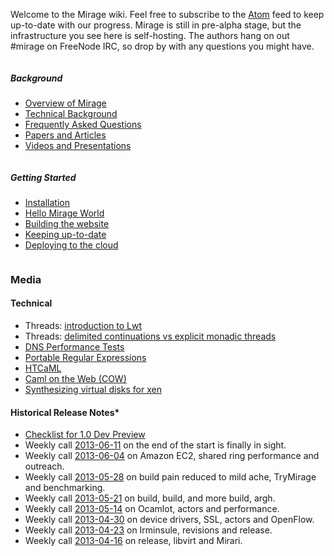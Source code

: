 Welcome to the Mirage wiki. Feel free to subscribe to the [Atom](/wiki/atom.xml) feed to keep up-to-date with our progress.
Mirage is still in pre-alpha stage, but the infrastructure you see here is self-hosting. The authors hang on out #mirage on FreeNode IRC, so drop by with any questions you might have.

<div class="row">

<div class="small-12 medium-5 large-5 column panel callout">
<h5>Background</h5>
<ul>
<li><a href="/wiki/overview-of-mirage">Overview of Mirage</a></li>
<li><a href="/wiki/technical-background">Technical Background</a></li>
<li><a href="/wiki/faq">Frequently Asked Questions</a></li>
<li><a href="/wiki/papers">Papers and Articles</a></li>
<li><a href="/wiki/talks">Videos and Presentations</a></li>
</ul>
</div>

<div class="small-12 medium-5 large-5 column panel callout">
<h5>Getting Started</h5>
<ul>
<li><a href="/wiki/install">Installation</a></li>
<li><a href="/wiki/hello-world">Hello Mirage World</a></li>
<li><a href="/wiki/mirage-www">Building the website</a></li>
<li><a href="/wiki/opam">Keeping up-to-date</a></li>
<li><a href="/wiki/deployment">Deploying to the cloud</a></li>
</ul>
</div>

</div>

### Media

#### Technical

* Threads: [introduction to Lwt](/wiki/tutorial-lwt)
* Threads: [delimited continuations vs explicit monadic threads](/wiki/delimcc-vs-lwt)
* [DNS Performance Tests](/wiki/performance)
* [Portable Regular Expressions](/wiki/ocaml-regexp)
* [HTCaML](/wiki/htcaml)
* [Caml on the Web (COW)](/wiki/cow)
* [Synthesizing virtual disks for xen](/wiki/xen-synthesize-virtual-disk.md)

#### Historical Release Notes*

* [Checklist for 1.0 Dev Preview](dev-preview-checklist)
* Weekly call [2013-06-11](/wiki/weekly-2013-06-11) on the end of the start is finally in sight.
* Weekly call [2013-06-04](/wiki/weekly-2013-06-04) on Amazon EC2, shared ring performance and outreach.
* Weekly call [2013-05-28](/wiki/weekly-2013-05-28) on build pain reduced to mild ache, TryMirage and benchmarking.
* Weekly call [2013-05-21](/wiki/weekly-2013-05-21) on build, build, and more build, argh.
* Weekly call [2013-05-14](/wiki/weekly-2013-05-14) on Ocamlot, actors and performance.
* Weekly call [2013-04-30](/wiki/weekly-2013-04-30) on device drivers, SSL, actors and OpenFlow.
* Weekly call [2013-04-23](/wiki/weekly-2013-04-23) on Irminsule, revisions and release.
* Weekly call [2013-04-16](/wiki/weekly-2013-04-16) on release, libvirt and Mirari.
